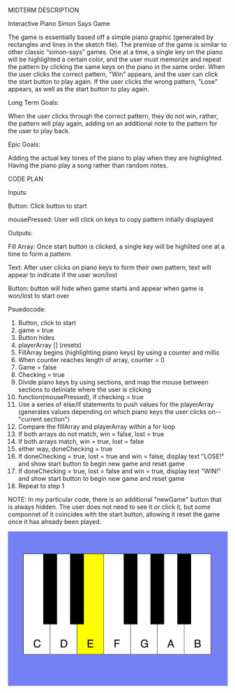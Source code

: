 MIDTERM DESCRIPTION

Interactive Piano Simon Says Game

The game is essentially based off a simple piano graphic (generated by rectangles and lines in the sketch file). The premise of the game is similar to other classic “simon-says” games. One at a time, a single key on the piano will be highlighted a certain color, and the user must memorize and repeat the pattern by clicking the same keys on the piano in the same order. When the user clicks the correct pattern, "Win" appears, and the user can click the start button to play again. If the user clicks the wrong pattern, "Lose" appears, as well as the start button to play again.

Long Term Goals:

When the user clicks through the correct pattern, they do not win, rather, the pattern will play again, adding on an additional note to the pattern for the user to play back.

Epic Goals:

Adding the actual key tones of the piano to play when they are highlighted.
Having the piano play a song rather than random notes.


CODE PLAN

Inputs:

Button: Click button to start

mousePressed: User will click on keys to copy pattern intially displayed

Outputs:

Fill Array: Once start button is clicked, a single key will be highlited one at a time to form a pattern
    
Text: After user clicks on piano keys to form their own pattern, text will appear to indicate if the user won/lost

Button: button will hide when game starts and appear when game is won/lost to start over
    

Psuedocode:
    
    
1. Button, click to start
2. game = true
3. Button hides
4. playerArray [] (resets)
5. FillArray begins (highlighting piano keys) by using a counter and millis
6. When counter reaches length of array, counter = 0
7. Game = false
8. Checking = true
9. Divide piano keys by using sections, and map the mouse between sections to    deliniate where the user is clicking
10. function(mousePressed), if checking = true
11. Use a series of else/if statements to push values for the playerArray (generates values depending on which piano keys the user clicks on--"current section")
12. Compare the fillArray and playerArray within a for loop
13. If both arrays do not match, win = false, lost = true
14. If both arrays match, win = true, lost = false
15. either way, doneChecking = true
16. If doneChecking = true, lost = true and win = false, display text "LOSE!"     and show start button to begin new game and reset game
17. If doneChecking = true, lost = false and win = true, display text "WIN!"     and show start button to begin new game and reset game
18. Repeat to step 1

NOTE: In my particular code, there is an additional "newGame" button that is always hidden. The user does not need to see it or click it, but some componnet of it coincides with the start button, allowing it reset the game once it has already been played. 
    
![alt tag](https://github.com/adamikner/CIM540/blob/master/Screenshot.png)
    
    
    
    






